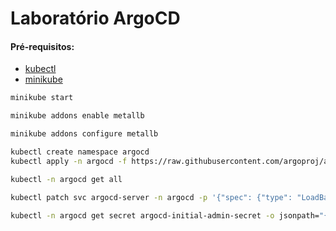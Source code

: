 # Laboratório ArgoCD

#### Pré-requisitos:
- [kubectl](https://kubernetes.io/pt-br/docs/tasks/tools/)
- [minikube](https://minikube.sigs.k8s.io/docs/start/)

```bash
minikube start
```

```bash
minikube addons enable metallb
```

```bash
minikube addons configure metallb
```

```bash
kubectl create namespace argocd
kubectl apply -n argocd -f https://raw.githubusercontent.com/argoproj/argo-cd/stable/manifests/install.yaml
```

```bash
kubectl -n argocd get all
```

```bash
kubectl patch svc argocd-server -n argocd -p '{"spec": {"type": "LoadBalancer"}}'
```

```bash
kubectl -n argocd get secret argocd-initial-admin-secret -o jsonpath="{.data.password}" | base64 -d; echo
```

